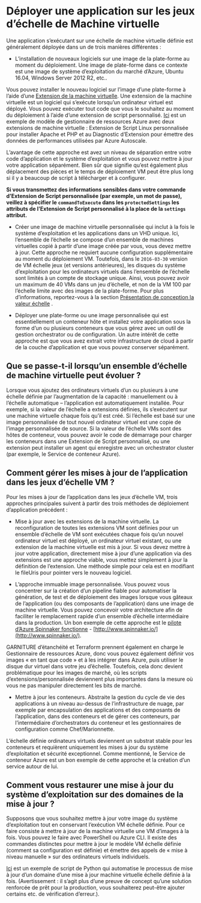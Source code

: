 <properties
    pageTitle="Déployer une application sur les jeux d’ordinateur virtuel échelle | Microsoft Azure"
    description="Déployer une application sur les jeux d’échelle de Machine virtuelle"
    services="virtual-machine-scale-sets"
    documentationCenter=""
    authors="gbowerman"
    manager="timlt"
    editor=""
    tags="azure-resource-manager"/>

<tags
    ms.service="virtual-machine-scale-sets"
    ms.workload="na"
    ms.tgt_pltfrm="na"
    ms.devlang="na"
    ms.topic="article"
    ms.date="08/26/2016"
    ms.author="guybo"/>

# <a name="deploy-an-app-on-virtual-machine-scale-sets"></a>Déployer une application sur les jeux d’échelle de Machine virtuelle

Une application s’exécutant sur une échelle de machine virtuelle définie est généralement déployée dans un de trois manières différentes :

- L’installation de nouveaux logiciels sur une image de la plate-forme au moment du déploiement. Une image de plate-forme dans ce contexte est une image de système d’exploitation du marché d’Azure, Ubuntu 16.04, Windows Server 2012 R2, etc..

Vous pouvez installer le nouveau logiciel sur l’image d’une plate-forme à l’aide d’une [Extension de la machine virtuelle](../virtual-machines/virtual-machines-windows-extensions-features.md). Une extension de la machine virtuelle est un logiciel qui s’exécute lorsqu’un ordinateur virtuel est déployé. Vous pouvez exécuter tout code que vous le souhaitez au moment du déploiement à l’aide d’une extension de script personnalisé. [Ici](https://github.com/Azure/azure-quickstart-templates/tree/master/201-vmss-lapstack-autoscale) est un exemple de modèle de gestionnaire de ressources Azure avec deux extensions de machine virtuelle : Extension de Script Linux personnalisée pour installer Apache et PHP et au Diagnostic d’Extension pour émettre des données de performances utilisées par Azure Autoscale.

L’avantage de cette approche est avez un niveau de séparation entre votre code d’application et le système d’exploitation et vous pouvez mettre à jour votre application séparément. Bien sûr que signifie qu’est également plus déplacement des pièces et le temps de déploiement VM peut être plus long si il y a beaucoup de script à télécharger et à configurer.

**Si vous transmettez des informations sensibles dans votre commande d’Extension de Script personnalisée (par exemple, un mot de passe), veillez à spécifier le `commandToExecute` dans les `protectedSettings` les attributs de l’Extension de Script personnalisé à la place de la `settings` attribut.**

- Créer une image de machine virtuelle personnalisée qui inclut à la fois le système d’exploitation et les applications dans un VHD unique. Ici, l’ensemble de l’échelle se compose d’un ensemble de machines virtuelles copié à partir d’une image créée par vous, vous devez mettre à jour. Cette approche ne requiert aucune configuration supplémentaire au moment du déploiement VM. Toutefois, dans le `2016-03-30` version de VM échelle jeux (et versions antérieures), les disques du système d’exploitation pour les ordinateurs virtuels dans l’ensemble de l’échelle sont limités à un compte de stockage unique. Ainsi, vous pouvez avoir un maximum de 40 VMs dans un jeu d’échelle, et non de la VM 100 par l’échelle limite avec des images de la plate-forme. Pour plus d’informations, reportez-vous à la section [Présentation de conception la valeur échelle](./virtual-machine-scale-sets-design-overview.md) .

- Déployer une plate-forme ou une image personnalisée qui est essentiellement un conteneur hôte et installez votre application sous la forme d’un ou plusieurs conteneurs que vous gérez avec un outil de gestion orchestrator ou de configuration. Un autre intérêt de cette approche est que vous avez extrait votre infrastructure de cloud à partir de la couche d’application et que vous pouvez conserver séparément.

## <a name="what-happens-when-a-vm-scale-set-scales-out"></a>Que se passe-t-il lorsqu’un ensemble d’échelle de machine virtuelle peut évoluer ?

Lorsque vous ajoutez des ordinateurs virtuels d’un ou plusieurs à une échelle définie par l’augmentation de la capacité : manuellement ou à l’échelle automatique – l’application est automatiquement installée. Pour exemple, si la valeur de l’échelle a extensions définies, ils s’exécutent sur une machine virtuelle chaque fois qu’il est créé. Si l’échelle est basé sur une image personnalisée de tout nouvel ordinateur virtuel est une copie de l’image personnalisée de source. Si la valeur de l’échelle VMs sont des hôtes de conteneur, vous pouvez avoir le code de démarrage pour charger les conteneurs dans une Extension de Script personnalisé, ou une extension peut installer un agent qui enregistre avec un orchestrator cluster (par exemple, le Service de conteneur Azure).

## <a name="how-do-you-manage-application-updates-in-vm-scale-sets"></a>Comment gérer les mises à jour de l’application dans les jeux d’échelle VM ?

Pour les mises à jour de l’application dans les jeux d’échelle VM, trois approches principales suivent à partir des trois méthodes de déploiement d’application précédent :

* Mise à jour avec les extensions de la machine virtuelle. La reconfiguration de toutes les extensions VM sont définies pour un ensemble d’échelle de VM sont exécutées chaque fois qu’un nouvel ordinateur virtuel est déployé, un ordinateur virtuel existant, ou une extension de la machine virtuelle est mis à jour. Si vous devez mettre à jour votre application, directement mise à jour d’une application via des extensions est une approche viable, vous mettez simplement à jour la définition de l’extension. Une méthode simple pour cela est en modifiant le fileUris pour pointer vers le nouveau logiciel.

* L’approche immuable image personnalisée. Vous pouvez vous concentrer sur la création d’un pipeline fiable pour automatiser la génération, de test et de déploiement des images lorsque vous gâteaux de l’application (ou des composants de l’application) dans une image de machine virtuelle. Vous pouvez concevoir votre architecture afin de faciliter le remplacement rapide d’un ensemble d’échelle intermédiaire dans la production. Un bon exemple de cette approche est le [pilote d’Azure Spinnaker fonctionne](https://github.com/spinnaker/deck/tree/master/app/scripts/modules/azure) - [http://www.spinnaker.io/](http://www.spinnaker.io/).

GARNITURE d’étanchéité et Terraform prennent également en charge le Gestionnaire de ressources Azure, donc vous pouvez également définir vos images « en tant que code » et à les intégrer dans Azure, puis utiliser le disque dur virtuel dans votre jeu d’échelle. Toutefois, cela donc devient problématique pour les images de marché, où les scripts d’extensions/personnalisée deviennent plus importantes dans la mesure où vous ne pas manipuler directement les bits de marché.

* Mettre à jour les conteneurs. Abstraite la gestion du cycle de vie des applications à un niveau au-dessus de l’infrastructure de nuage, par exemple par encapsulation des applications et des composants de l’application, dans des conteneurs et de gérer ces conteneurs, par l’intermédiaire d’orchestrators du conteneur et les gestionnaires de configuration comme Chef/Marionnette.

L’échelle définie ordinateurs virtuels deviennent un substrat stable pour les conteneurs et requièrent uniquement les mises à jour du système d’exploitation et sécurité exceptionnel. Comme mentionné, le Service de conteneur Azure est un bon exemple de cette approche et la création d’un service autour de lui.

## <a name="how-do-you-roll-out-an-os-update-across-update-domains"></a>Comment vous restaurer une mise à jour du système d’exploitation sur des domaines de la mise à jour ?

Supposons que vous souhaitez mettre à jour votre image du système d’exploitation tout en conservant l’exécution VM échelle définie. Pour ce faire consiste à mettre à jour de la machine virtuelle une VM d’images à la fois. Vous pouvez le faire avec PowerShell ou Azure CLI. Il existe des commandes distinctes pour mettre à jour le modèle VM échelle définie (comment sa configuration est définie) et émettre des appels de « mise à niveau manuelle » sur des ordinateurs virtuels individuels.

[Ici](https://github.com/gbowerman/vmsstools) est un exemple de script de Python qui automatise le processus de mise à jour d’un domaine d’une mise à jour machine virtuelle échelle définie à la fois. (Avertissement : il s’agit plus d’une preuve de concept qu’une solution renforcée de prêt pour la production, vous souhaiterez peut-être ajouter certains etc. de vérification d’erreur.).
